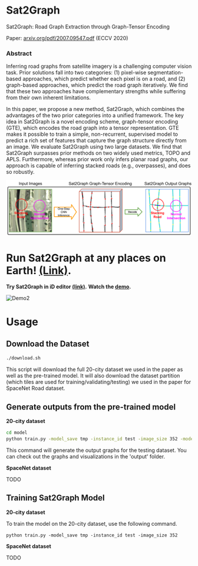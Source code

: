 # Sat2Graph 
Sat2Graph: Road Graph Extraction through Graph-Tensor Encoding

Paper: [arxiv.org/pdf/2007.09547.pdf](https://arxiv.org/pdf/2007.09547.pdf) (ECCV 2020)

### Abstract

Inferring road graphs from satellite imagery is a challenging computer vision task. Prior solutions fall into two categories: (1) pixel-wise segmentation-based approaches, which predict whether each pixel is on a road, and (2) graph-based approaches, which predict the road graph iteratively. We find that these two approaches have complementary strengths while suffering from their own inherent limitations. 
 
In this paper, we propose a new method, Sat2Graph, which combines the advantages of the two prior categories into a unified framework. The key idea in Sat2Graph is a novel encoding scheme, graph-tensor encoding (GTE), which encodes the road graph into a tensor representation. GTE makes it possible to train a simple, non-recurrent, supervised model to predict a rich set of features that capture the graph structure directly from an image. We evaluate Sat2Graph using two large datasets. We find that Sat2Graph surpasses prior methods on two widely used metrics, TOPO and APLS. Furthermore, whereas prior work only infers planar road graphs, our approach is capable of inferring stacked roads (e.g., overpasses), and does so robustly.

![Overview](figures/Sat2Graph2.png)

# Run Sat2Graph at any places on Earth! [(Link)](http://128.30.198.28:8080/#background=Mapbox&disable_features=points,traffic_roads,service_roads,paths,buildings,building_parts,indoor,landuse,boundaries,water,rail,pistes,aerialways,power,past_future,others&map=2.00/13.4/2.6).

**Try Sat2Graph in iD editor [(link)](http://128.30.198.28:8080/#background=Mapbox&disable_features=points,traffic_roads,service_roads,paths,buildings,building_parts,indoor,landuse,boundaries,water,rail,pistes,aerialways,power,past_future,others&map=2.00/13.4/2.6).** 
**Watch the [demo](https://youtu.be/uqcGPVOBpGg).**

<!-- ![Demo1](figures/demo.gif) -->

![Demo2](figures/demo2.gif)

# Usage
## Download the Dataset

```bash
./download.sh
```
This script will download the full 20-city dataset we used in the paper as well as the pre-trained model. It will also download the dataset partition (which tiles are used for training/validating/testing) we used in the paper for SpaceNet Road dataset. 

## Generate outputs from the pre-trained model
**20-city dataset**
```bash
cd model
python train.py -model_save tmp -instance_id test -image_size 352 -model_recover ../data/20citiesModel/model -mode test
```
This command will generate the output graphs for the testing dataset. You can check out the graphs and visualizations in the 'output' folder. 


**SpaceNet dataset**

TODO


## Training Sat2Graph Model
**20-city dataset**

To train the model on the 20-city dataset, use the following command. 
```
python train.py -model_save tmp -instance_id test -image_size 352
```   


**SpaceNet dataset**

TODO






